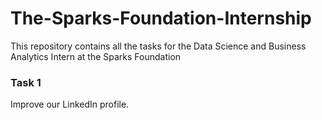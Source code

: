 # The-Sparks-Foundation-Internship
This repository contains all the tasks for the Data Science and Business Analytics Intern at the Sparks Foundation
### Task 1
Improve our LinkedIn profile.
